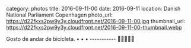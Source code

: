 category: photos 
title: 2016-09-11-00
date: 2016-09-11
location: Danish National Parliament Copenhagen
photo_url: https://d22fkxs2pw9y3y.cloudfront.net/2016-09-11-00.jpg
thumbnail_url: https://d22fkxs2pw9y3y.cloudfront.net/2016-09-11-00-thumbnail.webp

Gosto de andar de bicicleta. • • • ----------- 👍🏻🍩🚴🏼            